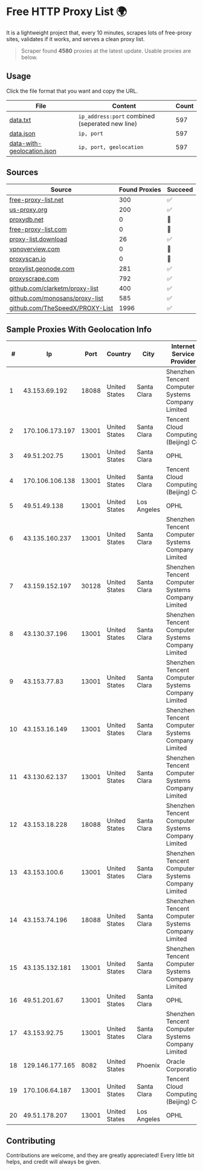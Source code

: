 
# Free HTTP Proxy List 🌍

It is a lightweight project that, every 10 minutes, scrapes lots of free-proxy sites, validates if it works, and serves a clean proxy list.


> Scraper found **4580** proxies at the latest update. Usable proxies are below.

## Usage

Click the file format that you want and copy the URL.


|File|Content|Count|
|----|-------|-----|
|[data.txt](https://raw.githubusercontent.com/themiralay/Proxy-List-World/master/data.txt)|`ip_address:port` combined (seperated new line)|597|
|[data.json](https://raw.githubusercontent.com/themiralay/Proxy-List-World/master/data.json)|`ip, port`|597|
|[data-with-geolocation.json](https://raw.githubusercontent.com/themiralay/Proxy-List-World/master/data-with-geolocation.json)|`ip, port, geolocation`|597|

## Sources

|Source|Found Proxies|Succeed|
|------|-------------|-------|
|[free-proxy-list.net](https://free-proxy-list.net)|300|✅|
|[us-proxy.org](https://www.us-proxy.org)|200|✅|
|[proxydb.net](http://proxydb.net)|0|🚫|
|[free-proxy-list.com](https://free-proxy-list.com/?page=&port=&type%5B%5D=http&type%5B%5D=https&up_time=0&search=Search)|0|🚫|
|[proxy-list.download](https://www.proxy-list.download/HTTP)|26|✅|
|[vpnoverview.com](https://vpnoverview.com/privacy/anonymous-browsing/free-proxy-servers)|0|🚫|
|[proxyscan.io](https://www.proxyscan.io)|0|🚫|
|[proxylist.geonode.com](https://proxylist.geonode.com/api/proxy-list?limit=300&page=1&sort_by=lastChecked&sort_type=desc&protocols=http,https)|281|✅|
|[proxyscrape.com](https://api.proxyscrape.com/v2/?request=displayproxies&protocol=http&timeout=10000&country=all&ssl=all&anonymity=all)|792|✅|
|[github.com/clarketm/proxy-list](https://raw.githubusercontent.com/clarketm/proxy-list/master/proxy-list-raw.txt)|400|✅|
|[github.com/monosans/proxy-list](https://raw.githubusercontent.com/monosans/proxy-list/main/proxies/http.txt)|585|✅|
|[github.com/TheSpeedX/PROXY-List](https://raw.githubusercontent.com/TheSpeedX/PROXY-List/master/http.txt)|1996|✅|


## Sample Proxies With Geolocation Info

|#|Ip|Port|Country|City|Internet Service Provider|
|-|--|----|-------|----|-------------------------|
|1|43.153.69.192|18088|United States|Santa Clara|Shenzhen Tencent Computer Systems Company Limited|
|2|170.106.173.197|13001|United States|Santa Clara|Tencent Cloud Computing (Beijing) Co|
|3|49.51.202.75|13001|United States|Santa Clara|OPHL|
|4|170.106.106.138|13001|United States|Santa Clara|Tencent Cloud Computing (Beijing) Co|
|5|49.51.49.138|13001|United States|Los Angeles|OPHL|
|6|43.135.160.237|13001|United States|Santa Clara|Shenzhen Tencent Computer Systems Company Limited|
|7|43.159.152.197|30128|United States|Santa Clara|Shenzhen Tencent Computer Systems Company Limited|
|8|43.130.37.196|13001|United States|Santa Clara|Shenzhen Tencent Computer Systems Company Limited|
|9|43.153.77.83|13001|United States|Santa Clara|Shenzhen Tencent Computer Systems Company Limited|
|10|43.153.16.149|13001|United States|Santa Clara|Shenzhen Tencent Computer Systems Company Limited|
|11|43.130.62.137|13001|United States|Santa Clara|Shenzhen Tencent Computer Systems Company Limited|
|12|43.153.18.228|18088|United States|Santa Clara|Shenzhen Tencent Computer Systems Company Limited|
|13|43.153.100.6|13001|United States|Santa Clara|Shenzhen Tencent Computer Systems Company Limited|
|14|43.153.74.196|18088|United States|Santa Clara|Shenzhen Tencent Computer Systems Company Limited|
|15|43.135.132.181|13001|United States|Santa Clara|Shenzhen Tencent Computer Systems Company Limited|
|16|49.51.201.67|13001|United States|Santa Clara|OPHL|
|17|43.153.92.75|13001|United States|Santa Clara|Shenzhen Tencent Computer Systems Company Limited|
|18|129.146.177.165|8082|United States|Phoenix|Oracle Corporation|
|19|170.106.64.187|13001|United States|Santa Clara|Tencent Cloud Computing (Beijing) Co|
|20|49.51.178.207|13001|United States|Los Angeles|OPHL|



## Contributing

Contributions are welcome, and they are greatly appreciated! Every
little bit helps, and credit will always be given.

